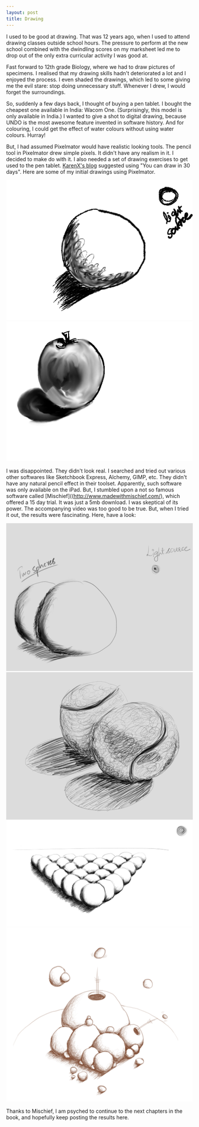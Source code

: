 ```yaml
---
layout: post
title: Drawing
---
```


I used to be good at drawing. That was 12 years ago, when I used to attend drawing classes outside school hours. The pressure to perform at the new school combined with the dwindling scores on my marksheet led me to drop out of the only extra curricular activity I was good at. 

Fast forward to 12th grade Biology, where we had to draw pictures of specimens. I realised that my drawing skills hadn't deteriorated a lot and I enjoyed the process. I even shaded the drawings, which led to some giving me the evil stare: stop doing unnecessary stuff. Whenever I drew, I would forget the surroundings.

So, suddenly a few days back, I thought of buying a pen tablet. I bought the cheapest one available in India: Wacom One. (Surprisingly, this model is only available in India.) I wanted to give a shot to digital drawing, because UNDO is the most awesome feature invented in software history. And for colouring, I could get the effect of water colours without using water colours. Hurray!

But, I had assumed Pixelmator would have realistic looking tools. The pencil tool in Pixelmator drew simple pixels. It didn't have any realism in it. I decided to make do with it. I also needed a set of drawing exercises to get used to the pen tablet. [KarenX's blog](http://www.karenx.com/blog/how-to-become-a-designer-without-going-to-design-school/) suggested using "You can draw in 30 days". Here are some of my initial drawings using Pixelmator.

<div class="row">
	<div class="col-sm-6">
		<a href="/assets/images/drawings/sphere.png" target="_blank">
			<img src="/assets/images/drawings/sphere.png" class="img-responsive"></a>
	</div>
	<div class="col-sm-6">
		<a href="/assets/images/drawings/apple-2.png" target="_blank">
			<img src="/assets/images/drawings/apple-2.png" class="img-responsive"></a>
	</div>
</div>

I was disappointed. They didn't look real. I searched and tried out various other softwares like Sketchbook Express, Alchemy, GIMP, etc. They didn't have any natural pencil effect in their toolset. Apparently, such software was only available on the iPad. But, I stumbled upon a not so famous software called [Mischief]((http://www.madewithmischief.com/), which offered a 15 day trial. It was just a 5mb download. I was skeptical of its power. The accompanying video was too good to be true. But, when I tried it out, the results were fascinating. Here, have a look:

<div class="row">
	<div class="col-sm-6">
		<a href="/assets/images/drawings/two-spheres.jpg" target="_blank">
			<img src="/assets/images/drawings/two-spheres.jpg" class="img-responsive"></a>
	</div>
	<div class="col-sm-6">
		<a href="/assets/images/drawings/two-tennis-balls.jpg" target="_blank">
			<img src="/assets/images/drawings/two-tennis-balls.jpg" class="img-responsive"></a>
	</div>
</div>

<div class="row">
	<div class="col-sm-6">
		<a href="/assets/images/drawings/multiple-spheres-2.jpg" target="_blank">
			<img src="/assets/images/drawings/multiple-spheres-2.jpg" class="img-responsive"></a>
	</div>
	<div class="col-sm-6">
		<a href="/assets/images/drawings/rock-world.jpg" target="_blank">
			<img src="/assets/images/drawings/rock-world.jpg" class="img-responsive"></a>
	</div>
</div>

Thanks to Mischief, I am psyched to continue to the next chapters in the book, and hopefully keep posting the results here.

